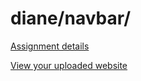 # diane/navbar/

[Assignment details](/homework/navbar)

[View your uploaded website](https://mpaulweeks.github.io/cfc2018/students/diane/navbar/)
